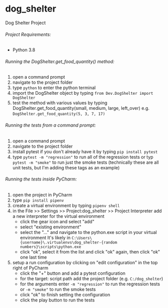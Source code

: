 # dog_shelter
Dog Shelter Project

###### Project Requirements:
   * Python 3.8

###### Running the DogShelter.get_food_quantity() method:
   1. open a command prompt
   2. navigate to the project folder
   3. type `python` to enter the python terminal
   4. import the DogShelter object by typing `from Dev.DogShelter import DogShelter`
   5. test the method with various values by typing
       DogShelter.get_food_quantity(small, medium, large, left_over)
       e.g. `DogShelter.get_food_quantity(5, 3, 7, 17)`

###### Running the tests from a command prompt:
   1. open a command prompt
   2. navigate to the project folder
   3. install pytest if you don't already have it by typing `pip install pytest`
   4. type `pytest -m "regression"` to run all of the regression tests
       or typ `pytest -m "smoke"` to run just the smoke tests
       (technically these are all unit tests, but I'm adding these tags as an example)
    
###### Running the tests inside PyCharm:
   1. open the project in PyCharm
   2. type `pip install pipenv`
   3. create a virtual environment by typing `pipenv shell`
   4. in the File >> Settings >> Project:dog_shelter >> Project Interpreter
       add a new interpreter for the virtual environment
       * click the gear icon and select "add"   
       * select "existing environment"
       * select the "..." and navigate to the python.exe script in your virtual environment
           It's likely in `C:\Users\{username}\.virtualenvs\dog_shelter-{random numbers}\scripts\python.exe`
       * click "ok", select it from the list and click "ok" again, then click "ok" one last time
   5. setup a run configuration by clicking on "edit configuration" in the top right of PyCharm
      * click the "+" button and add a pytest configuration
      * for the target: script path add the project folder (e.g. `C:/dog_shelter`)
      * for the arguments enter `-m "regression"` to run the regression tests or
           `-m "smoke"` to run the smoke tests
      * click "ok" to finish setting the configuration
      * click the play button to run the tests
